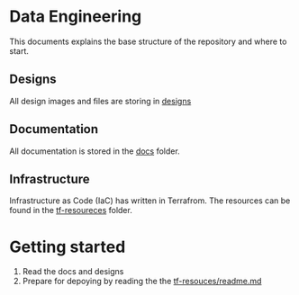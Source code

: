 # Data Engineering
This documents explains the base structure of the repository and where to start.

## Designs
All design images and files are storing in [designs](designs)

## Documentation
All documentation is stored in the [docs](docs) folder.

## Infrastructure
Infrastructure as Code (IaC) has written in Terrafrom. The resources can be found in the [tf-resoureces](tf-resources) folder.


# Getting started 
1. Read the docs and designs
2. Prepare for depoying by reading the the [tf-resouces/readme.md](tf-resouces/readme.md)